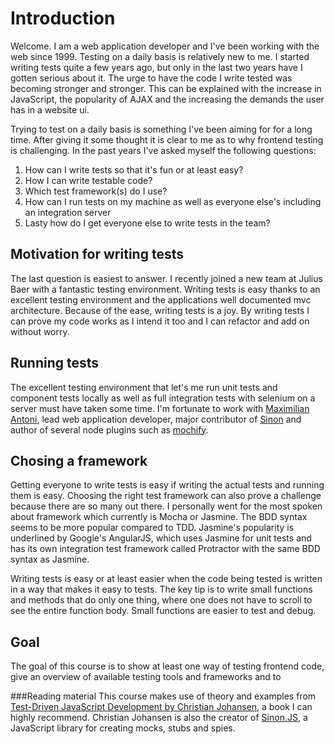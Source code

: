 # Introduction
Welcome. I am a web application developer and I've been working with the web since 1999. Testing on a daily basis is relatively new to me. I started writing tests quite a few years ago, but only in the last two years have I gotten serious about it. The urge to have the code I write tested was becoming stronger and stronger. This can be explained with the increase in JavaScript, the popularity of AJAX and the increasing the demands the user has in a website ui.

Trying to test on a daily basis is something I've been aiming for for a long time. After giving it some thought it is clear to me as to why frontend testing is challenging. In the past years I've asked myself the following questions:

1. How can I write tests so that it's fun or at least easy?
2. How I can write testable code?
3. Which test framework(s) do I use?
4. How can I run tests on my machine as well as everyone else's including an integration server
5. Lasty how do I get everyone else to write tests in the team?

## Motivation for writing tests
The last question is easiest to answer. I recently joined a new team at Julius Baer with a fantastic testing environment. Writing tests is easy thanks to an excellent testing environment and the applications well documented mvc architecture. Because of the ease, writing tests is a joy. By writing tests I can prove my code works as I intend it too and I can refactor and add on without worry.

## Running tests
The excellent testing environment that let's me run unit tests and component tests locally as well as full integration tests with selenium on a server must have taken some time. I'm fortunate to work with [Maximilian Antoni](http://maxantoni.de/), lead web application developer, major contributor of [Sinon](http://sinonjs.org/) and author of several node plugins such as [mochify](https://www.npmjs.org/package/mochify).

## Chosing a framework
Getting everyone to write tests is easy if writing the actual tests and running them is easy. Choosing the right test framework can also prove a challenge because there are so many out there. I personally went for the most spoken about framework which currently is Mocha or Jasmine. The BDD syntax seems to be more popular compared to TDD. Jasmine's popularity is underlined by Google's AngularJS, which uses Jasmine for unit tests and has its own integration test framework called Protractor with the same BDD syntax as Jasmine.

Writing tests is easy or at least easier when the code being tested is written in a way that makes it easy to tests. The key tip is to write small functions and methods that do only one thing, where one does not have to scroll to see the entire function body. Small functions are easier to test and debug.

## Goal
The goal of this course is to show at least one way of testing frontend code, give an overview of available testing tools and frameworks and to

###Reading material
This course makes use of theory and examples from [Test-Driven JavaScript Development by Christian Johansen](http://tddjs.com/), a book I can highly recommend. Christian Johansen is also the creator of [Sinon.JS](http://sinonjs.org/), a JavaScript library for creating mocks, stubs and spies.
